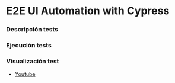# E2E UI Automation with Cypress

### Descripción tests

### Ejecución tests

### Visualización test
+ [Youtube](https://www.youtube.com/)
